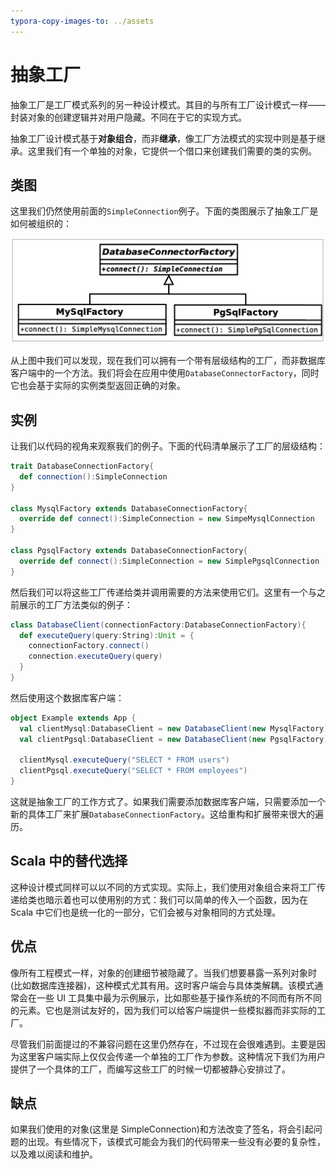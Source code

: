 ```yaml
---
typora-copy-images-to: ../assets
---
```


# 抽象工厂

抽象工厂是工厂模式系列的另一种设计模式。其目的与所有工厂设计模式一样——封装对象的创建逻辑并对用户隐藏。不同在于它的实现方式。

抽象工厂设计模式基于**对象组合**，而非**继承**，像工厂方法模式的实现中则是基于继承。这里我们有一个单独的对象，它提供一个借口来创建我们需要的类的实例。

## 类图

这里我们仍然使用前面的`SimpleConnection`例子。下面的类图展示了抽象工厂是如何被组织的：

![ABB20C6F-A941-43F4-B3FB-0B3829D98511](/assets/abstract-factory-diagram.png)

从上图中我们可以发现，现在我们可以拥有一个带有层级结构的工厂，而非数据库客户端中的一个方法。我们将会在应用中使用`DatabaseConnectorFactory`，同时它也会基于实际的实例类型返回正确的对象。

## 实例

让我们以代码的视角来观察我们的例子。下面的代码清单展示了工厂的层级结构：

```scala
trait DatabaseConnectionFactory{
  def connection():SimpleConnection
}

class MysqlFactory extends DatabaseConnectionFactory{
  override def connect():SimpleConnection = new SimpeMysqlConnection
}

class PgsqlFactory extends DatabaseConnectionFactory{
  override def connect():SimpleConnection = new SimplePgsqlConnection
}
```

然后我们可以将这些工厂传递给类并调用需要的方法来使用它们。这里有一个与之前展示的工厂方法类似的例子：

```scala
class DatabaseClient(connectionFactory:DatabaseConnectionFactory){
  def executeQuery(query:String):Unit = {
    connectionFactory.connect()
    connection.executeQuery(query)
  }
}
```

然后使用这个数据库客户端：

```scala
object Example extends App {
  val clientMysql:DatabaseClient = new DatabaseClient(new MysqlFactory)
  val clientPgsql:DatabaseClient = new DatabaseClient(new PgsqlFactory)
  
  clientMysql.executeQuery("SELECT * FROM users")
  clientPgsql.executeQuery("SELECT * FROM employees")
}
```

这就是抽象工厂的工作方式了。如果我们需要添加数据库客户端，只需要添加一个新的具体工厂来扩展`DatabaseConnectionFactory`。这给重构和扩展带来很大的遍历。

## Scala 中的替代选择

这种设计模式同样可以以不同的方式实现。实际上，我们使用对象组合来将工厂传递给类也暗示着也可以使用别的方式：我们可以简单的传入一个函数，因为在 Scala 中它们也是统一化的一部分，它们会被与对象相同的方式处理。

## 优点

像所有工程模式一样，对象的创建细节被隐藏了。当我们想要暴露一系列对象时(比如数据库连接器)，这种模式尤其有用。这时客户端会与具体类解耦。该模式通常会在一些 UI 工具集中最为示例展示，比如那些基于操作系统的不同而有所不同的元素。它也是测试友好的，因为我们可以给客户端提供一些模拟器而非实际的工厂。

尽管我们前面提过的不兼容问题在这里仍然存在，不过现在会很难遇到。主要是因为这里客户端实际上仅仅会传递一个单独的工厂作为参数。这种情况下我们为用户提供了一个具体的工厂，而编写这些工厂的时候一切都被静心安排过了。

## 缺点

如果我们使用的对象(这里是 SimpleConnection)和方法改变了签名，将会引起问题的出现。有些情况下，该模式可能会为我们的代码带来一些没有必要的复杂性，以及难以阅读和维护。

